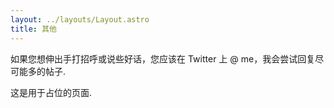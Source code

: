 ```yaml
---
layout: ../layouts/Layout.astro
title: 其他
---
```


如果您想伸出手打招呼或说些好话，您应该在 Twitter 上 @ me，我会尝试回复尽可能多的帖子.


这是用于占位的页面.
